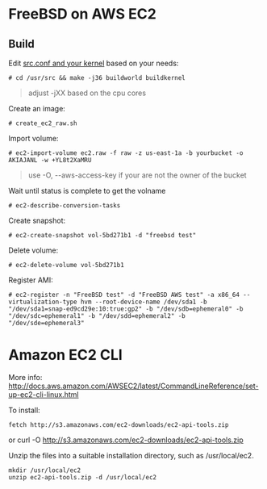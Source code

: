 FreeBSD on AWS EC2
==================

Build
-----

Edit [src.conf and your kernel](https://github.com/nbari/freebsd/tree/master/kernels) based on your needs:

    # cd /usr/src && make -j36 buildworld buildkernel

> adjust -jXX based on the cpu cores

Create an image:

    # create_ec2_raw.sh


Import volume:

    # ec2-import-volume ec2.raw -f raw -z us-east-1a -b yourbucket -o AKIAJANL -w +YL8t2XaMRU

> use -O, --aws-access-key if your are not the owner of the bucket

Wait until status is complete to get the volname

    # ec2-describe-conversion-tasks

Create snapshot:

    # ec2-create-snapshot vol-5bd271b1 -d "freebsd test"

Delete volume:

    # ec2-delete-volume vol-5bd271b1

Register AMI:

    # ec2-register -n "FreeBSD test" -d "FreeBSD AWS test" -a x86_64 --virtualization-type hvm --root-device-name /dev/sda1 -b "/dev/sda1=snap-ed9cd29e:10:true:gp2" -b "/dev/sdb=ephemeral0" -b "/dev/sdc=ephemeral1" -b "/dev/sdd=ephemeral2" -b "/dev/sde=ephemeral3"


#  Amazon EC2 CLI

More info: http://docs.aws.amazon.com/AWSEC2/latest/CommandLineReference/set-up-ec2-cli-linux.html

To install:

    fetch http://s3.amazonaws.com/ec2-downloads/ec2-api-tools.zip

or
    curl -O http://s3.amazonaws.com/ec2-downloads/ec2-api-tools.zip


Unzip the files into a suitable installation directory, such as /usr/local/ec2.

    mkdir /usr/local/ec2
    unzip ec2-api-tools.zip -d /usr/local/ec2
